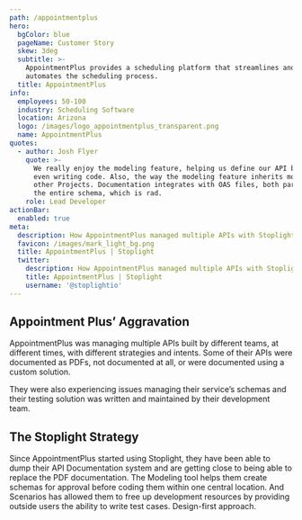 ```yaml
---
path: /appointmentplus
hero:
  bgColor: blue
  pageName: Customer Story
  skew: 3deg
  subtitle: >-
    AppointmentPlus provides a scheduling platform that streamlines and
    automates the scheduling process.
  title: AppointmentPlus
info:
  employees: 50-100
  industry: Scheduling Software
  location: Arizona
  logo: /images/logo_appointmentplus_transparent.png
  name: AppointmentPlus
quotes:
  - author: Josh Flyer
    quote: >-
      We really enjoy the modeling feature, helping us define our API before
      even writing code. Also, the way the modeling feature inherits models from
      other Projects. Documentation integrates with OAS files, both partials or
      the entire schema, which is rad.
    role: Lead Developer
actionBar:
  enabled: true
meta:
  description: How AppointmentPlus managed multiple APIs with Stoplight
  favicon: /images/mark_light_bg.png
  title: AppointmentPlus | Stoplight
  twitter:
    description: How AppointmentPlus managed multiple APIs with Stoplight
    title: AppointmentPlus | Stoplight
    username: '@stoplightio'
---
```


## Appointment Plus’ Aggravation

AppointmentPlus was managing multiple APIs built by different teams, at different times, with different strategies and intents. Some of their APIs were documented as PDFs, not documented at all, or were documented using a custom solution.

They were also experiencing issues managing their service’s schemas and their testing solution was written and maintained by their development team.

## The Stoplight Strategy

Since AppointmentPlus started using Stoplight, they have been able to dump their API Documentation system and are getting close to being able to replace the PDF documentation. The Modeling tool helps them create schemas for approval before coding them within one central location. And Scenarios has allowed them to free up development resources by providing outside users the ability to write test cases. Design-first approach.
